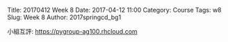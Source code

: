 Title: 20170412 Week 8
Date: 2017-04-12 11:00
Category: Course
Tags: w8
Slug: Week 8
Author: 2017springcd_bg1

<p>小組互評: <a href="https://pygroup-ag100.rhcloud.com">https://pygroup-ag100.rhcloud.com</a></p>